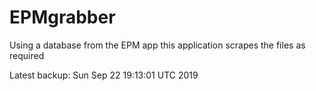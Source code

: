 # EPMgrabber
Using a database from the EPM app this application scrapes the files as required


Latest backup: Sun Sep 22 19:13:01 UTC 2019
